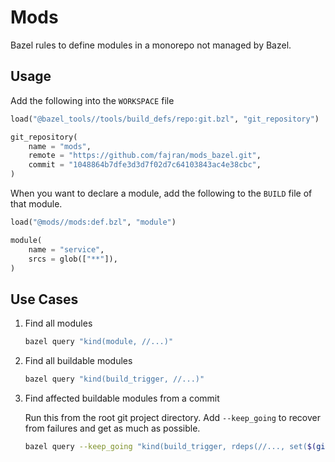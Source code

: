 Mods
====

Bazel rules to define modules in a monorepo not managed by Bazel.


Usage
-----

Add the following into the `WORKSPACE` file

```python
load("@bazel_tools//tools/build_defs/repo:git.bzl", "git_repository")

git_repository(
    name = "mods",
    remote = "https://github.com/fajran/mods_bazel.git",
    commit = "1048864b7dfe3d3d7f02d7c64103843ac4e38cbc",
)
```

When you want to declare a module, add the following to the `BUILD` file of that module.

```python
load("@mods//mods:def.bzl", "module")

module(
    name = "service",
    srcs = glob(["**"]),
)
```


Use Cases
---------

1. Find all modules

    ```bash
    bazel query "kind(module, //...)"
    ```

2. Find all buildable modules

    ```bash
    bazel query "kind(build_trigger, //...)"
    ```

3. Find affected buildable modules from a commit

    Run this from the root git project directory. Add `--keep_going` to recover
    from failures and get as much as possible.

    ```bash
    bazel query --keep_going "kind(build_trigger, rdeps(//..., set($(git diff --name-only HEAD^))))"
    ```

